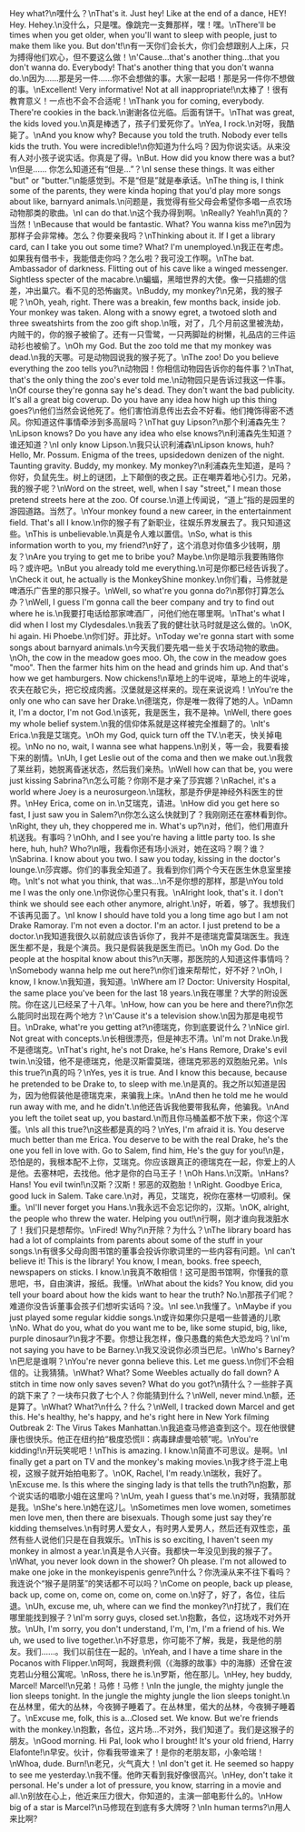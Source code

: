 Hey what?\n嘿什么？\nThat's it. Just hey! Like at the end of a dance, HEY! Hey. Hehey.\n没什么，只是嘿。像跳完一支舞那样，嘿！嘿。\nThere'll be times when you get older, when you'll want to sleep with people, just to make them like you. But don't!\n有一天你们会长大，你们会想跟别人上床，只为搏得他们欢心，但不要这么做！\n'Cause...that's another thing...that you don't wanna do. Everybody! That's another thing that you don't wanna do.\n因为......那是另一件......你不会想做的事。大家一起唱！那是另一件你不想做的事。\nExcellent! Very informative! Not at all inappropriate!\n太棒了！很有教育意义！一点也不会不合适呢！\nThank you for coming, everybody. There're cookies in the back.\n谢谢各位光临。后面有饼干。\nThat was great, the kids loved you.\n真是棒透了，孩子们爱死你了。\nYea, I rock.\n对呀，我酷毙了。\nAnd you know why? Because you told the truth. Nobody ever tells kids the truth. You were incredible!\n你知道为什么吗？因为你说实话。从来没有人对小孩子说实话。你真是了得。\nBut. How did you know there was a but?\n但是...... 你怎么知道还有“但是…”？\nI sense these things. It was either "but" or "butter."\n能感觉到。不是“但是”就是奉承话。\nThe thing is, I think some of the parents, they were kinda hoping that you'd play more songs about like, barnyard animals.\n问题是，我觉得有些父母会希望你多唱一点农场动物那类的歌曲。\nI can do that.\n这个我办得到啊。\nReally? Yeah!\n真的？当然！\nBecause that would be fantastic. What? You wanna kiss me?\n因为那样子会非常棒。怎么？你要亲我吗？\nThinking about it. If I get a library card, can I take you out some time? What? I'm unemployed.\n我正在考虑。如果我有借书卡，我能借走你吗？怎么啦？我可没工作啊。\nThe bat. Ambassador of darkness. Flitting out of his cave like a winged messenger. Sightless specter of the macabre.\n蝙蝠，黑暗世界的大使。像一只插翅的信差，冲出巢穴。看不见的恐怖幽灵。\nBuddy, my monkey?\n兄弟，我的猴子呢？\nOh, yeah, right. There was a breakin, few months back, inside job. Your monkey was taken. Along with a snowy egret, a twotoed sloth and three sweatshirts from the zoo gift shop.\n哦，对了，几个月前这里被洗劫，内贼干的，你的猴子被偷了。还有一只雪鹭，一只两脚趾的树懒，礼品店的三件运动衫也被偷了。\nOh my God. But the zoo told me that my monkey was dead.\n我的天哪。可是动物园说我的猴子死了。\nThe zoo! Do you believe everything the zoo tells you?\n动物园！你相信动物园告诉你的每件事？\nThat, that's the only thing the zoo's ever told me.\n动物园只是告诉过我这一件事。\nOf course they're gonna say he's dead. They don't want the bad publicity. It's all a great big coverup. Do you have any idea how high up this thing goes?\n他们当然会说他死了。他们害怕消息传出去会不好看。他们掩饰得密不透风。你知道这件事情牵涉到多高层吗？\nThat guy Lipson?\n那个利浦森先生？\nLipson knows? Do you have any idea who else knows?\n利浦森先生知道？谁还知道？\nI only know Lipson.\n我只认识利浦森\nLipson knows, huh? Hello, Mr. Possum. Enigma of the trees, upsidedown denizen of the night. Taunting gravity. Buddy, my monkey. My monkey?\n利浦森先生知道，是吗？你好，负鼠先生。树上的谜团，上下颠倒的夜之民。正在嘲弄着地心引力。兄弟，我的猴子呢？\nWord on the street, well, when I say "street," I mean those pretend streets here at the zoo. Of course.\n道上传闻说，“道上”指的是园里的游园道路。当然了。\nYour monkey found a new career, in the entertainment field. That's all I know.\n你的猴子有了新职业，往娱乐界发展去了。我只知道这些。\nThis is unbelievable.\n真是令人难以置信。\nSo, what is this information worth to you, my friend?\n好了，这个消息对你值多少钱啊，朋友？\nAre you trying to get me to bribe you? Maybe.\n你是暗示我要贿赂你吗？或许吧。\nBut you already told me everything.\n可是你都已经告诉我了。\nCheck it out, he actually is the MonkeyShine monkey.\n你们看，马修就是啤酒乐广告里的那只猴子。\nWell, so what're you gonna do?\n那你打算怎么办？\nWell, I guess I'm gonna call the beer company and try to find out where he is.\n我要打电话给那家啤酒厂，问他们他在哪里啊。\nThat's what I did when I lost my Clydesdales.\n我丢了我的健壮驮马时就是这么做的。\nOK, hi again. Hi Phoebe.\n你们好。菲比好。\nToday we're gonna start with some songs about barnyard animals.\n今天我们要先唱一些关于农场动物的歌曲。\nOh, the cow in the meadow goes moo. Oh, the cow in the meadow goes "moo". Then the farmer hits him on the head and grinds him up. And that's how we get hamburgers. Now chickens!\n草地上的牛说哞，草地上的牛说哞，农夫在敲它头，把它绞成肉酱。汉堡就是这样来的。现在来说说鸡！\nYou're the only one who can save her Drake.\n德瑞克，你是唯一救得了她的人。\nDamn it, I'm a doctor, I'm not God.\n该死，我是医生，我不是神。\nWell, there goes my whole belief system.\n我的信仰体系就是这样被完全推翻了的。\nIt's Erica.\n我是艾瑞克。\nOh my God, quick turn off the TV.\n老天，快关掉电视。\nNo no no, wait, I wanna see what happens.\n别关，等一会，我要看接下来的剧情。\nUh, I get Leslie out of the coma and then we make out.\n我救了莱丝莉，她脱离昏迷状态，然后我们亲热。\nWell how can that be, you were just kissing Sabrina?\n怎么可能？你刚不是才亲了莎宾娜？\nRachel, it's a world where Joey is a neurosurgeon.\n瑞秋，那是乔伊是神经外科医生的世界。\nHey Erica, come on in.\n艾瑞克，请进。\nHow did you get here so fast, I just saw you in Salem?\n你怎么这么快就到了？我刚刚还在塞林看到你。\nRight, they uh, they choppered me in. What's up?\n对，他们，他们用直升机送我。有事吗？\nOhh, and I see you're having a little party too. Is she here, huh, huh? Who?\n哦，我看你还有场小派对，她在这吗？啊？谁？\nSabrina. I know about you two. I saw you today, kissing in the doctor's lounge.\n莎宾娜。你们的事我全知道了。我看到你们两个今天在医生休息室里接吻。\nIt's not what you think, that was...\n不是你想的那样，那是\nYou told me I was the only one.\n你说你心里只有我。\nAlright look, that's it. I don't think we should see each other anymore, alright.\n好，听着，够了。我想我们不该再见面了。\nI know I should have told you a long time ago but I am not Drake Ramoray. I'm not even a doctor. I'm an actor. I just pretend to be a doctor.\n我知道我很久以前就应该告诉你了，我并不是德瑞克雷莫瑞医生。我连医生都不是，我是个演员。我只是假装我是医生而已。\nOh my God. Do the people at the hospital know about this?\n天哪，那医院的人知道这件事情吗？\nSomebody wanna help me out here?\n你们谁来帮帮忙，好不好？\nOh, I know, I know.\n我知道，我知道。\nWhere am I? Doctor: University Hospital, the same place you've been for the last 18 years.\n我在哪里？大学的附设医院。你在这儿已经呆了十八年。\nHow, how can you be here and there?\n你怎么能同时出现在两个地方？\n'Cause it's a television show.\n因为那是电视节目。\nDrake, what're you getting at?\n德瑞克，你到底要说什么？\nNice girl. Not great with concepts.\n长相很漂亮，但是神志不清。\nI'm not Drake.\n我不是德瑞克。\nThat's right, he's not Drake, he's Hans Remore, Drake's evil twin.\n没错，他不是德瑞克，他是汉斯雷莫瑞，德瑞克邪恶的双胞胎兄弟。\nIs this true?\n真的吗？\nYes, yes it is true. And I know this because, because he pretended to be Drake to, to sleep with me.\n是真的。我之所以知道是因为，因为他假装他是德瑞克来，来骗我上床。\nAnd then he told me he would run away with me, and he didn't.\n他还告诉我他要带我私奔，他骗我。\nAnd you left the toilet seat up, you bastard.\n而且你马桶盖都不放下来，你这个浑蛋。\nIs all this true?\n这些都是真的吗？\nYes, I'm afraid it is. You deserve much better than me Erica. You deserve to be with the real Drake, he's the one you fell in love with. Go to Salem, find him, He's the guy for you!\n是，恐怕是的，我根本配不上你，艾瑞克。你应该跟真正的德瑞克在一起，你爱上的人是他。去塞林吧，去找他。他才是你的白马王子！\nOh Hans.\n汉斯。\nHans? Hans! You evil twin!\n汉斯？汉斯！邪恶的双胞胎！\nRight. Goodbye Erica, good luck in Salem. Take care.\n对，再见，艾瑞克，祝你在塞林一切顺利。保重。\nI'll never forget you Hans.\n我永远不会忘记你的，汉斯。\nOK, alright, the people who threw the water. Helping you out!\n行啊，刚才谁向我泼脏水了！我们只是想帮你。\nFired! Why?\n开除？为什么？\nThe library board has had a lot of complaints from parents about some of the stuff in your songs.\n有很多父母向图书馆的董事会投诉你歌词里的一些内容有问题。\nI can't believe it! This is the library! You know, I mean, books. free speech, newspapers on sticks. I know.\n我真不敢相信！这可是图书馆啊，你懂我的意思吧，书，自由演讲，报纸。我懂。\nWhat about the kids? You know, did you tell your board about how the kids want to hear the truth? No.\n那孩子们呢？难道你没告诉董事会孩子们想听实话吗？没。\nI see.\n我懂了。\nMaybe if you just played some regular kiddie songs.\n或许如果你只是唱一些普通的儿歌\nNo. What do you, what do you want me to be, like some stupid, big, like, purple dinosaur?\n我才不要。你想让我怎样，像只愚蠢的紫色大恐龙吗？\nI'm not saying you have to be Barney.\n我又没说你必须当巴尼。\nWho's Barney?\n巴尼是谁啊？\nYou're never gonna believe this. Let me guess.\n你们不会相信的。让我猜猜。\nWhat? What? Some Weebles actually do fall down? A stitch in time now only saves seven? What do you got?\n猜什么？一些胖子真的跳下来了？一块布只救了七个人？你能猜到什么？\nWell, never mind.\n额，还是算了。\nWhat? What?\n什么？什么？\nWell, I tracked down Marcel and get this. He's healthy, he's happy, and he's right here in New York filming Outbreak 2: The Virus Takes Manhattan.\n我追查马修追查到这个。现在他很健康也很快乐。他正在纽约拍“极度恐慌II：病毒肆虐曼哈顿”呢。\nYou're kidding!\n开玩笑呢吧！\nThis is amazing. I know.\n简直不可思议。是啊。\nI finally get a part on TV and the monkey's making movies.\n我才终于混上电视，这猴子就开始拍电影了。\nOK, Rachel, I'm ready.\n瑞秋，我好了。\nExcuse me. Is this where the singing lady is that tells the truth?\n抱歉，那个说实话的唱歌小姐在这里吗？\nUm, yeah I guess that's me.\n对呀，我猜那就是我。\nShe's here.\n她在这儿。\nSometimes men love women, sometimes men love men, then there are bisexuals. Though some just say they're kidding themselves.\n有时男人爱女人，有时男人爱男人，然后还有双性恋，虽然有些人说他们只是在自我娱乐。\nThis is so exciting, I haven't seen my monkey in almost a year.\n真是令人兴奋。我都快一年没见到我的猴子了。\nWhat, you never look down in the shower? Oh please. I'm not allowed to make one joke in the monkeyispenis genre?\n什么？你洗澡从来不往下看吗？我连说个“猴子是阴茎”的笑话都不可以吗？\nCome on people, back up please, back up, come on, come on, come on, come on.\n好了，好了，各位，往后退。\nUh, excuse me, uh, where can we find the monkey?\n打扰了，我们在哪里能找到猴子？\nI'm sorry guys, closed set.\n抱歉，各位，这场戏不对外开放。\nUh, I'm sorry, you don't understand, I'm, I'm, I'm a friend of his. We uh, we used to live together.\n不好意思，你可能不了解，我是，我是他的朋友。我们......。我们以前住在一起的。\nYeah, and I have a time share in the Pocanos with Flipper.\n呵呵，我跟费利佩（《海豚的故事》中的海豚）还曾在波克若山分租公寓呢。\nRoss, there he is.\n罗斯，他在那儿。\nHey, hey buddy, Marcel! Marcel!\n兄弟！马修！马修！\nIn the jungle, the mighty jungle the lion sleeps tonight. In the jungle the mighty jungle the lion sleeps tonight.\n在丛林里，偌大的丛林，今夜狮子睡着了。在丛林里，偌大的丛林，今夜狮子睡着了。\nExcuse me, folk, this is a...Closed set. We know. But we're friends with the monkey.\n抱歉，各位，这片场…不对外，我们知道了。我们是这猴子的朋友。\nGood morning. Hi Pal, look who I brought! It's your old friend, Harry Elafonte!\n早安。伙计，你看我带谁来了！是你的老朋友耶，小象哈瑞！\nWhoa, dude. Burn!\n老兄，火气真大！\nI don't get it. He seemed so happy to see me yesterday.\n我不懂。他昨天看到我好像很高兴。\nHey, don't take it personal. He's under a lot of pressure, you know, starring in a movie and all.\n别放在心上，他近来压力很大，你知道的，主演一部电影什么的。\nHow big of a star is Marcel?\n马修现在到底有多大牌呀？\nIn human terms?\n用人来比啊?
        